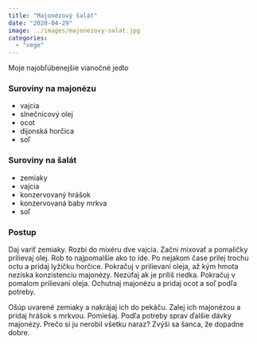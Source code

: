 ```yaml
---
title: "Majonézový šalát"
date: "2020-04-29"
image: ../images/majonezovy-salat.jpg
categories:
  - "vege"
---
```


Moje najobľúbenejšie vianočné jedlo

### Suroviny na majonézu
- vajcia
- slnečnicový olej
- ocot
- dijonská horčica
- soľ

### Suroviny na šalát
- zemiaky
- vajcia
- konzervovaný hrášok
- konzervovaná baby mrkva
- soľ

### Postup
Daj variť zemiaky. Rozbi do mixéru dve vajcia. Začni mixovať a pomaličky prilievaj olej. Rob to najpomalšie ako to ide. Po nejakom čase prilej trochu octu a pridaj lyžičku horčice. Pokračuj v prilievaní oleja, až kým hmota nezíska konzistenciu majonézy. Nezúfaj ak je príliš riedka. Pokračuj v pomalom prilievaní oleja. Ochutnaj majonézu a pridaj ocot a soľ podľa potreby.

Ošúp uvarené zemiaky a nakrájaj ich do pekáču. Zalej ich majonézou a pridaj hrášok s mrkvou. Pomiešaj. Podľa potreby sprav ďalšie dávky majonézy. Prečo si ju nerobil všetku naraz? Zvýši sa šanca, že dopadne dobre.
